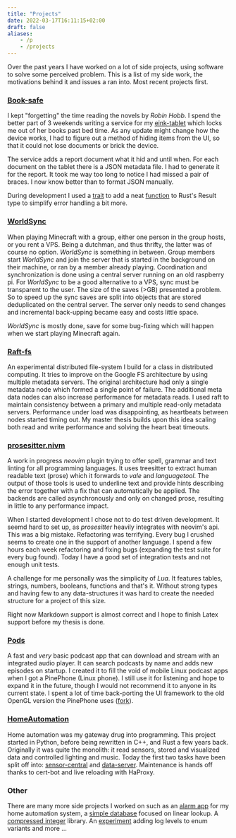 ```yaml
---
title: "Projects"
date: 2022-03-17T16:11:15+02:00
draft: false
aliases:
    - /p
    - /projects
---
```


Over the past years I have worked on a lot of side projects, using software to solve some perceived problem. This is a list of my side work, the motivations behind it and issues a ran into. Most recent projects first.

### [Book-safe](https://github.com/dvdsk/Book-safe)
I kept "forgetting" the time reading the novels by _Robin Hobb_. I spend the better part of 3 weekends writing a service for my [eink-tablet](https://remarkable.com/) which locks me out of her books past bed time. As any update might change how the device works, I had to figure out a method of hiding items from the UI, so that it could not lose documents or brick the device. 

The service adds a report document what it hid and until when. For each document on the tablet there is a JSON metadata file. I had to generate it for the report. It took me way too long to notice I had missed a pair of braces. I now know better than to format JSON manually. 

During development I used a [trait](https://github.com/dvdsk/Book-safe/blob/723683aa100f7c268334d4fdf956b3f881a75719/src/util.rs#L10) to add a neat [function](https://github.com/dvdsk/Book-safe/blob/723683aa100f7c268334d4fdf956b3f881a75719/src/main.rs#L88) to Rust's Result type to simplify error handling a bit more.

### [WorldSync](https://github.com/dvdsk/WorldSync)
When playing Minecraft with a group, either one person in the group hosts, or you rent a VPS. Being a dutchman, and thus thrifty, the latter was of course no option. _WorldSync_ is something in between. Group members start _WorldSync_ and join the server that is started in the background on their machine, or ran by a member already playing. Coordination and synchronization is done using a central server running on an old raspberry pi. For _WorldSync_ to be a good alternative to a VPS, sync must be transparent to the user. The size of the saves (>GB) presented a problem. So to speed up the sync saves are split into objects that are stored deduplicated on the central server. The server only needs to send changes and incremental back-upping became easy and costs little space.

_WorldSync_ is mostly done, save for some bug-fixing which will happen when we start playing Minecraft again.

### [Raft-fs](https://github.com/dvdsk/raft-fs)
An experimental distributed file-system I build for a class in distributed computing. It tries to improve on the Google FS architecture by using multiple metadata servers. The original architecture had only a single metadata node which formed a single point of failure. The additional meta data nodes can also increase performance for metadata reads. I used raft to maintain consistency between a primary and multiple read-only metadata servers. Performance under load was disappointing, as heartbeats between nodes started timing out. My master thesis builds upon this idea scaling both read and write performance and solving the heart beat timeouts.

### [prosesitter.nivm](https://github.com/dvdsk/prosesitter.nvim)
A work in progress _neovim_ plugin trying to offer spell, grammar and text linting for all programming languages. It uses treesitter to extract human readable text (prose) which it forwards to _vale_ and _languagetool_. The output of those tools is used to underline text and provide hints describing the error together with a fix that can automatically be applied. The backends are called asynchronously and only on changed prose, resulting in little to any performance impact.

When I started development I chose not to do test driven development. It seemd hard to set up, as _prosesitter_ heavily integrates with neovim's api. This was a big mistake. Refactoring was terrifying. Every bug I crushed seems to create one in the support of another language. I spend a few hours each week refactoring and fixing bugs (expanding the test suite for every bug found). Today I have a good set of integration tests and not enough unit tests.

A challenge for me personally was the simplicity of _Lua_. It features tables, strings, numbers, booleans, functions and that's it. Without strong types and having few to any data-structures it was hard to create the needed structure for a project of this size.

Right now Markdown support is almost correct and I hope to finish Latex support before my thesis is done.

### [Pods](https://github.com/dvdsk/pods)
A fast and _very_ basic podcast app that can download and stream with an integrated audio player. It can search podcasts by name and adds new episodes on startup. I created it to fill the void of mobile Linux podcast apps when I got a PinePhone (Linux phone). I still use it for listening and hope to expand it in the future, though I would not recommend it to anyone in its current state. I spent a lot of time back-porting the UI framework to the old OpenGL version the PinePhone uses ([fork](https://github.com/dvdsk/iced)).

### [HomeAutomation](https://github.com/dvdsk/HomeAutomation)
Home automation was my gateway drug into programming. This project started in Python, before being rewritten in C++, and Rust a few years back. Originally it was quite the monolith: it read sensors, stored and visualized data and controlled lighting and music. Today the first two tasks have been split off into: [sensor-central](https://github.com/dvdsk/sensor_central) and [data-server](https://github.com/dvdsk/dataserver). Maintenance is hands off thanks to cert-bot and live reloading with HaProxy.

### Other
There are many more side projects I worked on such as an [alarm app](https://github.com/dvdsk/alarm) for my home automation system, a [simple database](https://github.com/dvdsk/minimal_timeseries) focused on linear lookup. A [compressed integer](https://github.com/dvdsk/bitspec) library. An [experiment](https://github.com/dvdsk/error_level) adding log levels to enum variants and more ...
